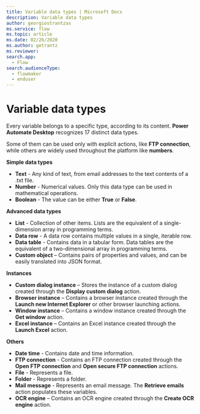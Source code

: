 ```yaml
---
title: Variable data types | Microsoft Docs
description: Variable data types
author: georgiostrantzas
ms.service: flow
ms.topic: article
ms.date: 02/26/2020
ms.author: getrantz
ms.reviewer:
search.app: 
  - Flow
search.audienceType: 
  - flowmaker
  - enduser
---
```


# Variable data types

Every variable belongs to a specific type, according to its content. **Power Automate Desktop** recognizes 17 distinct data types. 

Some of them can be used only with explicit actions, like **FTP connection**, while others are widely used throughout the platform like  **numbers**.  

**Simple data types**

- **Text** - Any kind of text, from email addresses to the text contents of a .txt file. 
- **Number** - Numerical values. Only this data type can be used in mathematical operations.
- **Boolean** - The value can be either **True** or **False**.

**Advanced data types**

- **List** - Collection of other items. Lists are the equivalent of a single-dimension array in programming terms. 
- **Data row** - A data row contains multiple values in a single, iterable row.
- **Data table** - Contains data in a tabular form. Data tables are the equivalent of a two-dimensional array in programming terms. 
- **Custom object** – Contains pairs of properties and values, and can be easily translated into JSON format. 

**Instances**

- **Custom dialog instance** – Stores the instance of a custom dialog created through the **Display custom dialog** action. 
- **Browser instance** – Contains a browser instance created through the **Launch new Internet Explorer** or other browser launching actions.
- **Window instance** – Contains a window instance created through the **Get window** action.
- **Excel instance** – Contains an Excel instance created through the **Launch Excel** action.

**Others**

- **Date time** - Contains date and time information.
- **FTP connection** - Contains an FTP connection created through the **Open FTP connection** and **Open secure FTP connection** actions.
- **File** - Represents a file.
- **Folder** - Represents a folder.
- **Mail message** - Represents an email message. The **Retrieve emails** action populates these variables.
- **OCR engine** – Contains an OCR engine created through the **Create OCR engine** action.